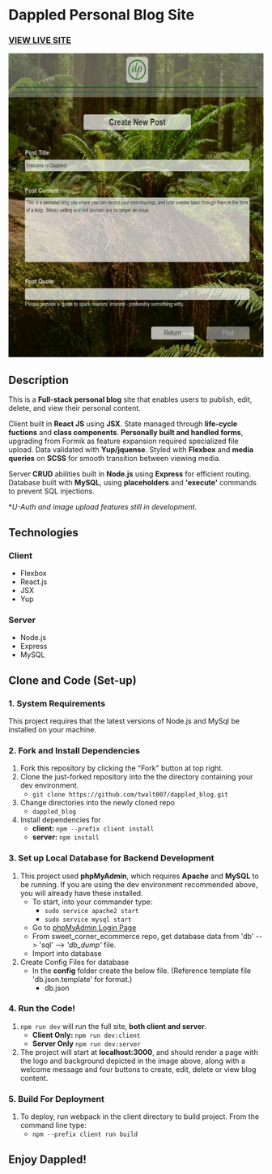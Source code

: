 # Dappled Personal Blog Site

### <a href="http://dappled.twalt007.com/">VIEW LIVE SITE</a> 

<p align="center">
  <img height="600" alt="Create Post Sample Screenshot" src="https://github.com/twalt007/dappled_blog/blob/master/client/src/assets/images/dappled_square.JPG">
</p>

## Description
This is a **Full-stack personal blog** site that enables users to publish, edit, delete, and view their personal content.  

Client built in **React JS** using **JSX**. State managed through **life-cycle fuctions** and **class components**. **Personally built and handled forms**, upgrading from Formik as feature expansion required specialized file upload. Data validated with **Yup/jquense**. Styled with **Flexbox** and **media queries** on **SCSS** for smooth transition between viewing media. 

Server **CRUD** abilities built in **Node.js** using **Express** for efficient routing. Database built with **MySQL**, using **placeholders** and **'execute'** commands to prevent SQL injections. 

**U-Auth and image upload features still in development.*


## Technologies
### Client
+ Flexbox
+ React.js
+ JSX
+ Yup

### Server
+ Node.js
+ Express
+ MySQL

## Clone and Code (Set-up)
### 1. System Requirements
This project requires that the latest versions of Node.js and MySql be installed on your machine.

### 2. Fork and Install Dependencies
1. Fork this repository by clicking the "Fork" button at top right.
2. Clone the just-forked repository into the the directory containing your dev environment.
    - `git clone https://github.com/twalt007/dappled_blog.git`
3. Change directories into the newly cloned repo
    - `dappled_blog`
4. Install dependencies for 
    - **client:** `npm --prefix client install`
    - **server:** `npm install`

### 3. Set up Local Database for Backend Development
1. This project used **phpMyAdmin**, which requires **Apache** and **MySQL** to be running. If you are using the dev environment recommended above, you will already have these installed. 
    - To start, into your commander type:       
        - `sudo service apache2 start` 
        - `sudo service mysql start` 
    - Go to [phpMyAdmin Login Page](http://localhost/phpmyadmin/ "PhpMyAdmin Login Page")
    - From sweet_corner_ecommerce repo, get database data from 'db' --> 'sql' --> *'db_dump'* file.
    - Import into database
2. Create Config Files for database
    - In the **config** folder create the below file. (Reference template file 'db.json.template' for format.)
        - db.json

### 4. Run the Code!
 1. `npm run dev` will run the full site, **both client and server**.
    - **Client Only:** `npm run dev:client`
    - **Server Only** `npm run dev:server`
 2. The project will start at **localhost:3000**, and should render a page with the logo and background depicted in the image above, along with a welcome message and four buttons to create, edit, delete or view blog content.

### 5. Build For Deployment
1. To deploy, run webpack in the client directory to build project. From the command line type:
    - `npm --prefix client run build`

## Enjoy Dappled!
